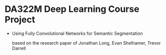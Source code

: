 # DA322M Deep Learning Course Project
- Using Fully Convolutional Networks for Semantic Segmentation

  based on the research paper of Jonathan Long, Evan Shelhamer, Trevor Darrell
